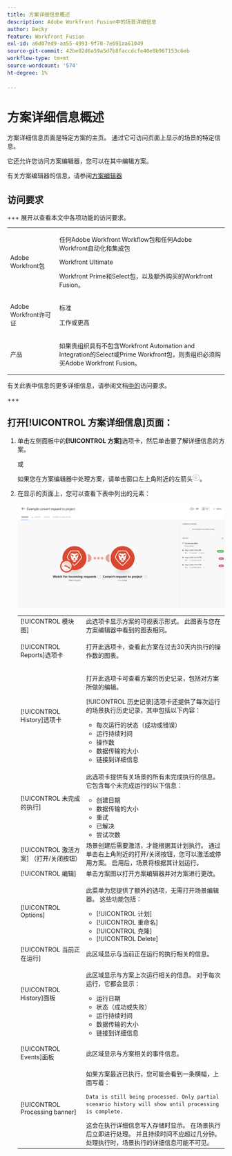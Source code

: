 ```yaml
---
title: 方案详细信息概述
description: Adobe Workfront Fusion中的场景详细信息
author: Becky
feature: Workfront Fusion
exl-id: a6d07ed9-aa55-4993-9f78-7e691aa61049
source-git-commit: 42be02d6a59a5d7b8faccdcfe40e8b967153c6eb
workflow-type: tm+mt
source-wordcount: '574'
ht-degree: 1%

---
```


# 方案详细信息概述

方案详细信息页面是特定方案的主页。 通过它可访问页面上显示的场景的特定信息。

它还允许您访问方案编辑器，您可以在其中编辑方案。

有关方案编辑器的信息，请参阅[方案编辑器](/help/workfront-fusion/get-started-with-fusion/navigate-fusion/scenario-editor.md)

## 访问要求

+++ 展开以查看本文中各项功能的访问要求。

<table style="table-layout:auto">
 <col> 
 <col> 
 <tbody> 
  <tr> 
   <td role="rowheader">Adobe Workfront包</td> 
   <td> <p>任何Adobe Workfront Workflow包和任何Adobe Workfront自动化和集成包</p><p>Workfront Ultimate</p><p>Workfront Prime和Select包，以及额外购买的Workfront Fusion。</p> </td> 
  </tr> 
  <tr data-mc-conditions=""> 
   <td role="rowheader">Adobe Workfront许可证</td> 
   <td> <p>标准</p><p>工作或更高</p> </td> 
  </tr> 
  <tr> 
   <td role="rowheader">产品</td> 
   <td>
   <p>如果贵组织具有不包含Workfront Automation and Integration的Select或Prime Workfront包，则贵组织必须购买Adobe Workfront Fusion。</li></ul>
   </td> 
  </tr>
 </tbody> 
</table>

有关此表中信息的更多详细信息，请参阅文档[中的](/help/workfront-fusion/references/licenses-and-roles/access-level-requirements-in-documentation.md)访问要求。

+++

## 打开[!UICONTROL 方案详细信息]页面：

1. 单击左侧面板中的&#x200B;**[!UICONTROL 方案]**&#x200B;选项卡，然后单击要了解详细信息的方案。

   或

   如果您在方案编辑器中处理方案，请单击窗口左上角附近的左箭头![退出编辑箭头](assets/exit-editing-arrow.png)。

1. 在显示的页面上，您可以查看下表中列出的元素：

   ![方案详细信息](assets/scenario-detail-350x207.png)

   <table style="table-layout:auto"> 
    <col> 
    <col> 
    <tbody> 
     <tr> 
      <td role="rowheader">[!UICONTROL 模块图] </td> 
      <td>此选项卡显示方案的可视表示形式。 此图表与您在方案编辑器中看到的图表相同。</td> 
     </tr> 
     <tr> 
      <td role="rowheader">[!UICONTROL Reports]选项卡 </td> 
      <td> <p>打开此选项卡，查看此方案在过去30天内执行的操作数的图表。</p>  </td> 
     </tr> 
     <tr> 
      <td role="rowheader">[!UICONTROL History]选项卡 </td> 
      <td> <p>打开此选项卡可查看方案的历史记录，包括对方案所做的编辑。 </p> <p>[!UICONTROL 历史记录]选项卡还提供了每次运行的场景执行历史记录，其中包括以下内容：</p> 
       <ul> 
        <li>每次运行的状态（成功或错误）</li> 
        <li>运行持续时间</li> 
        <li>操作数</li> 
        <li>数据传输的大小</li> 
        <li>链接到详细信息</li> 
       </ul> </td> 
     </tr> 
     <tr> 
      <td role="rowheader">[!UICONTROL 未完成的执行]</td> 
      <td> <p>此选项卡提供有关场景的所有未完成执行的信息。 它包含每个未完成运行的以下信息：</p> 
       <ul> 
        <li>创建日期</li> 
        <li>数据传输的大小</li> 
        <li>重试</li> 
        <li>已解决</li> 
        <li>尝试次数</li> 
       </ul> </td> 
     </tr> 
     <tr> 
      <td role="rowheader">[!UICONTROL 激活方案] （打开/关闭按钮）</td> 
      <td>场景创建后需要激活，才能根据其计划执行。 通过单击右上角附近的打开/关闭按钮，您可以激活或停用方案。 启用后，场景将根据其计划运行。</td> 
     </tr> 
     <tr> 
      <td role="rowheader">[!UICONTROL 编辑]</td> 
      <td>单击方案图以打开方案编辑器并对方案进行更改。</td> 
     </tr> 
     <tr> 
      <td role="rowheader">[!UICONTROL Options]</td> 
      <td> <p>此菜单为您提供了额外的选项，无需打开场景编辑器。 这些功能包括：</p> 
       <ul> 
        <li>[!UICONTROL 计划]</li> 
        <li>[!UICONTROL 重命名]</li> 
        <li>[!UICONTROL 克隆]</li> 
        <li>[!UICONTROL Delete]</li> 
       </ul> </td> 
     </tr> 
     <tr> 
      <td role="rowheader">[!UICONTROL 当前正在运行]</td> 
      <td>此区域显示与当前正在运行的执行相关的信息。</td> 
     </tr> 
     <tr> 
      <td role="rowheader"> <p>[!UICONTROL History]面板</p> <p> </p> </td> 
      <td> <p>此区域显示与方案上次运行相关的信息。 对于每次运行，它都会显示：</p> 
       <ul> 
        <li>运行日期</li> 
        <li>状态（成功或失败）</li> 
        <li>运行持续时间</li> 
        <li>数据传输的大小</li> 
        <li>链接到详细信息</li> 
       </ul> </td> 
     </tr> 
         <tr> 
      <td role="rowheader"> <p>[!UICONTROL Events]面板</p>  </td> 
      <td>此区域显示与方案相关的事件信息。  </td> 
     </tr> 
     <tr> 
      <td role="rowheader"> <p>[!UICONTROL Processing banner]</p>  </td>

   <td>如果方案最近已执行，您可能会看到一条横幅，上面写着：<p><code>Data is still being processed. Only partial scenario history will show until processing is complete.</code></p>这会在执行详细信息写入存储时显示。 在场景执行后立即进行处理。 并且持续时间不应超过几分钟。 处理执行时，场景执行的详细信息可能不可见。</td> 
     </tr> 
    </tbody> 
   </table>
